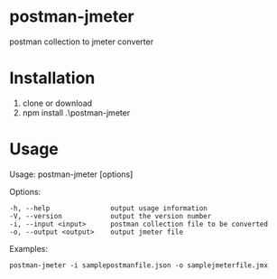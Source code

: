 # postman-jmeter
postman collection to jmeter converter
# Installation
1. clone or download
2. npm install .\postman-jmeter
# Usage
Usage: postman-jmeter [options]

  Options:

    -h, --help               output usage information
    -V, --version            output the version number
    -i, --input <input>      postman collection file to be converted
    -o, --output <output>    output jmeter file

Examples:

    postman-jmeter -i samplepostmanfile.json -o samplejmeterfile.jmx
